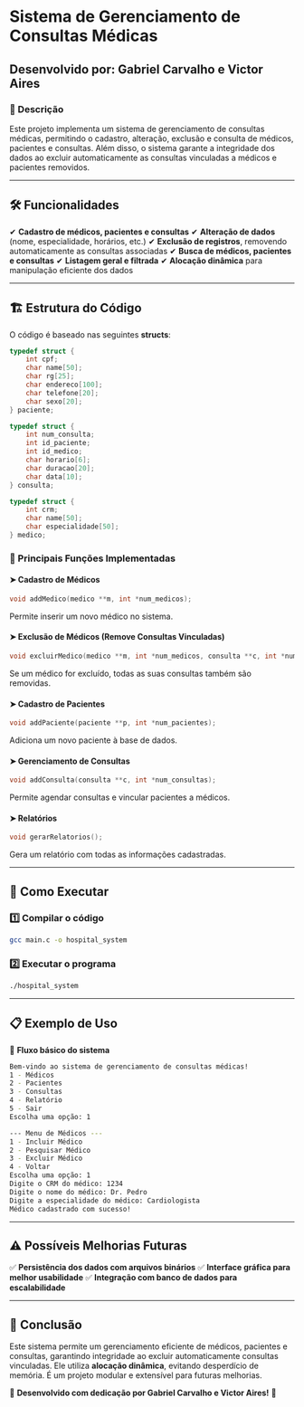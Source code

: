 # Sistema de Gerenciamento de Consultas Médicas

## Desenvolvido por: Gabriel Carvalho e Victor Aires

### 📌 Descrição
Este projeto implementa um sistema de gerenciamento de consultas médicas, permitindo o cadastro, alteração, exclusão e consulta de médicos, pacientes e consultas. Além disso, o sistema garante a integridade dos dados ao excluir automaticamente as consultas vinculadas a médicos e pacientes removidos.

---

## 🛠 Funcionalidades

✔ **Cadastro de médicos, pacientes e consultas**
✔ **Alteração de dados** (nome, especialidade, horários, etc.)
✔ **Exclusão de registros**, removendo automaticamente as consultas associadas
✔ **Busca de médicos, pacientes e consultas**
✔ **Listagem geral e filtrada**
✔ **Alocação dinâmica** para manipulação eficiente dos dados

---

## 🏗 Estrutura do Código
O código é baseado nas seguintes **structs**:

```c
typedef struct {
    int cpf;
    char name[50];
    char rg[25];
    char endereco[100];
    char telefone[20];
    char sexo[20];
} paciente;

typedef struct {
    int num_consulta;
    int id_paciente;
    int id_medico;
    char horario[6];
    char duracao[20];
    char data[10];
} consulta;

typedef struct {
    int crm;
    char name[50];
    char especialidade[50];
} medico;
```

### 📌 Principais Funções Implementadas

#### ➤ Cadastro de Médicos
```c
void addMedico(medico **m, int *num_medicos);
```
Permite inserir um novo médico no sistema.

#### ➤ Exclusão de Médicos (Remove Consultas Vinculadas)
```c
void excluirMedico(medico **m, int *num_medicos, consulta **c, int *num_consultas);
```
Se um médico for excluído, todas as suas consultas também são removidas.

#### ➤ Cadastro de Pacientes
```c
void addPaciente(paciente **p, int *num_pacientes);
```
Adiciona um novo paciente à base de dados.

#### ➤ Gerenciamento de Consultas
```c
void addConsulta(consulta **c, int *num_consultas);
```
Permite agendar consultas e vincular pacientes a médicos.

#### ➤ Relatórios
```c
void gerarRelatorios();
```
Gera um relatório com todas as informações cadastradas.

---

## 🚀 Como Executar

### 1️⃣ Compilar o código
```bash
gcc main.c -o hospital_system
```

### 2️⃣ Executar o programa
```bash
./hospital_system
```

---

## 📋 Exemplo de Uso

📌 **Fluxo básico do sistema**
```bash
Bem-vindo ao sistema de gerenciamento de consultas médicas!
1 - Médicos
2 - Pacientes
3 - Consultas
4 - Relatório
5 - Sair
Escolha uma opção: 1

--- Menu de Médicos ---
1 - Incluir Médico
2 - Pesquisar Médico
3 - Excluir Médico
4 - Voltar
Escolha uma opção: 1
Digite o CRM do médico: 1234
Digite o nome do médico: Dr. Pedro
Digite a especialidade do médico: Cardiologista
Médico cadastrado com sucesso!
```

---

## ⚠ Possíveis Melhorias Futuras
✅ **Persistência dos dados com arquivos binários**
✅ **Interface gráfica para melhor usabilidade**
✅ **Integração com banco de dados para escalabilidade**

---

## 📌 Conclusão
Este sistema permite um gerenciamento eficiente de médicos, pacientes e consultas, garantindo integridade ao excluir automaticamente consultas vinculadas. Ele utiliza **alocação dinâmica**, evitando desperdício de memória. É um projeto modular e extensível para futuras melhorias.

📌 **Desenvolvido com dedicação por Gabriel Carvalho e Victor Aires!** 🚀


